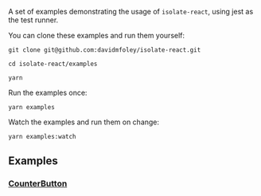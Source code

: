 A set of examples demonstrating the usage of `isolate-react`, using jest as the test runner.

You can clone these examples and run them yourself:

`git clone git@github.com:davidmfoley/isolate-react.git`

`cd isolate-react/examples`

`yarn`

Run the examples once:

`yarn examples`

Watch the examples and run them on change:

`yarn examples:watch`

## Examples

### [CounterButton]('./CounterButton')
